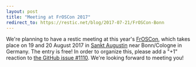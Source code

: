 ```yaml
---
layout: post
title: "Meeting at FrOSCon 2017"
redirect_to: https://restic.net/blog/2017-07-21/FrOSCon-Bonn
---
```


We're planning to have a restic meeting at this year's [FrOSCon](https://www.froscon.de), which takes place on 19 and 20 August 2017 in [Sankt Augustin](https://goo.gl/maps/Rj2Z6ZQfyXK2) near Bonn/Cologne in Germany. The entry is free! In order to organize this, please add a "+1" reaction to [the GitHub issue #1110](https://github.com/restic/restic/issues/1110). We're looking forward to meeting you!
